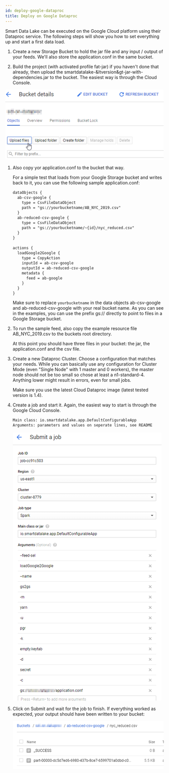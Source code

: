 ```yaml
---
id: deploy-google-dataproc
title: Deploy on Google Dataproc
---
```


Smart Data Lake can be executed on the Google Cloud platform using their Dataproc service.
The following steps will show you how to set everything up and start a first data load.

1. Create a new Storage Bucket to hold the jar file and any input / output of your feeds.
    We'll also store the application.conf in the same bucket.

2. Build the project (with activated profile fat-jar) if you haven't done that already,
    then upload the smartdatalake-&ltversion&gt-jar-with-dependencies.jar to the bucket. The easiest way is through the Cloud Console.

![Upload jar file](../images/google_01_upload_jar.png)

1.  Also copy yor application.conf to the bucket that way.

    For a simple test that loads from your Google Storage bucket and writes back to it, you can use the following sample application.conf:
    ```hocon
    dataObjects {
      ab-csv-google {
        type = CsvFileDataObject
        path = "gs://yourbucketname/AB_NYC_2019.csv"
      }
      ab-reduced-csv-google {
        type = CsvFileDataObject
        path = "gs://yourbucketname/~{id}/nyc_reduced.csv"
      }
    }
    
    actions { 
      loadGoogle2Google {
        type = CopyAction
        inputId = ab-csv-google
        outputId = ab-reduced-csv-google
        metadata {
          feed = ab-google
        }
      }
    }
    ```        
    Make sure to replace `yourbucketname` in the data objects ab-csv-google and ab-reduced-csv-google with your real bucket name.
    As you can see in the examples, you can use the prefix gs:// directly to point to files in a Google Storage bucket.

1.  To run the sample feed, also copy the example resource file AB_NYC_2019.csv to the buckets root directory.

    At this point you should have three files in your bucket: the jar, the application.conf and the csv file.

1.  Create a new Dataproc Cluster.
    Choose a configuration that matches your needs.
    While you can basically use any configuration for Cluster Mode (even "Single Node" with 1 master and 0 workers),
    the master node should not be too small so chose at least a n1-standard-4.
    Anything lower might result in errors, even for small jobs.

    Make sure you use the latest Cloud Dataproc image (latest tested version is 1.4).

1.  Create a job and start it. Again, the easiest way to start is through the Google Cloud Console.
    ```
    Main class: io.smartdatalake.app.DefaultConfigurableApp
    Arguments: parameters and values on seperate lines, see README
    ```  
    ![Job creation](../images/google_02_job.png)

1.  Click on Submit and wait for the job to finish. If everything worked as expected, your output should have been written to your bucket:

    ![Result](../images/google_03_result.png)
